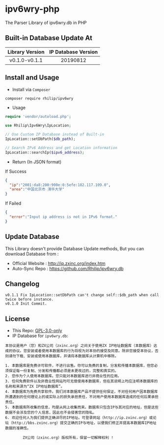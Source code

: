 # ipv6wry-php

The Parser Library of ipv6wry.db in PHP

## Built-in Database Update At

| Library Version | IP Database Version |
| :--: | :--: | 
| v0.1.0-v0.1.1 | 20190812 |

## Install and Usage

- Install via `Composer`

```bash
composer require rhilip/ipv6wry
```

- Usage

```php
require 'vendor/autoload.php';

use Rhilip\Ipv6Wry\IpLocation;

// Use Custom IP Database instead of Built-in
IpLocation::setDbPath($db_path);

// Search IPv6 Address and get Location information
IpLocation::searchIp($ipv6_address);
```

- Return (In JSON format)

If Success
```json
{
  "ip":"2001:da8:200:900e:0:5efe:182.117.109.0",
  "area":"中国北京市 清华大学"
}
```

If Failed

```json
{
  "error":"Input ip address is not in IPv6 format."
}
```

## Update Database

This Library doesn't provide Database Update methods, But you can download Database from :

 - Official Website : <http://ip.zxinc.org/index.htm>
 - Auto-Sync Repo : <https://github.com/Rhilip/ipv6wry.db>
 
## Changelog

```
v0.1.1 Fix IpLocation::setDbPath can't change self::$db_path when call twice before instance.
v0.1.0 Init Commit.
```

## License

 - This Repo: [GPL-3.0-only](https://github.com/Rhilip/ipv6wry.db/blob/master/LICENSE)
 - IP Database for `ipv6wry.db`:
 
```
本协议是用户（您）和ZX公司（zxinc.org）之间关于使用ZX IP地址数据库（本数据库）达成的协议。您安装或者使用本数据库的行为将视为对本协的接受及同意。除非您接受本协议，否则请勿下载、安装或使用本数据库，并请将本数据库从计算机中移除。

1. 本数据库是免费许可软件，不进行出售。你可以免费的复制，分发和传播本数据库，但您必须保证每一份复制、分发和传播都必须是未更改过的，完整和真实的。
2. 您作为个人使用本数据库。您只能对本数据库进行非商业性的应用。
3. 任何免费软件以及非商业性网站均可无偿使用本数据库，但在其说明上均应注明本数据库的名称和来源为“ZX IP地址数据库”。
4. 本数据库为免费共享软件。我们对本数据库产品不提供任何保证，不对任何用户因本数据库所遭遇到的任何理论上的或实际上的损失承担责任，不对用户使用本数据库造成的任何后果承担责任。
5. 本数据库所收集的信息，均是从网上收集而来。数据库只包含IP与其对应的地址，但是这些数据不会涉及您的个人信息，因此也不会侵害您的隐私。
6. 欢迎任何人为我们提供正确详尽的IP地址。可登录网站（http://ip.zxinc.org）或论坛（http://bbs.zxinc.org）提交正确的IP与地址，以便我们修正并提高本数据库IP地址数据的准确性。

		ZX公司（zxinc.org）版权所有，保留一切解释权利 !
```